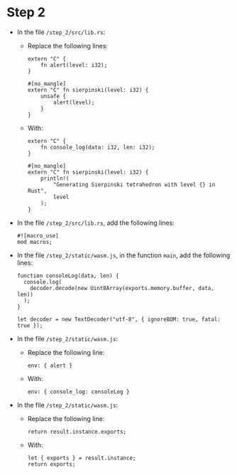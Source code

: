 # Step 2

* In the file `/step_2/src/lib.rs`:
  
  * Replace the following lines:

        extern "C" {
            fn alert(level: i32);
        }

        #[no_mangle]
        extern "C" fn sierpinski(level: i32) {
            unsafe {
                alert(level);
            }
        }

  * With:
  
        extern "C" {
            fn console_log(data: i32, len: i32);
        }

        #[no_mangle]
        extern "C" fn sierpinski(level: i32) {
            println!(
                "Generating Sierpinski tetrahedron with level {} in Rust",
                level
            );
        }

* In the file `/step_2/src/lib.rs`, add the following lines:

      #![macro_use]
      mod macros;

* In the file `/step_2/static/wasm.js`, in the function `main`, add the following lines:

      function consoleLog(data, len) {
        console.log(
          decoder.decode(new Uint8Array(exports.memory.buffer, data, len))
        );
      }

      let decoder = new TextDecoder("utf-8", { ignoreBOM: true, fatal: true });

* In the file `/step_2/static/wasm.js`:

  * Replace the following line:

        env: { alert }

  * With:

        env: { console_log: consoleLog }


* In the file `/step_2/static/wasm.js`:

  * Replace the following line:

        return result.instance.exports;

  * With:

        let { exports } = result.instance;
        return exports;